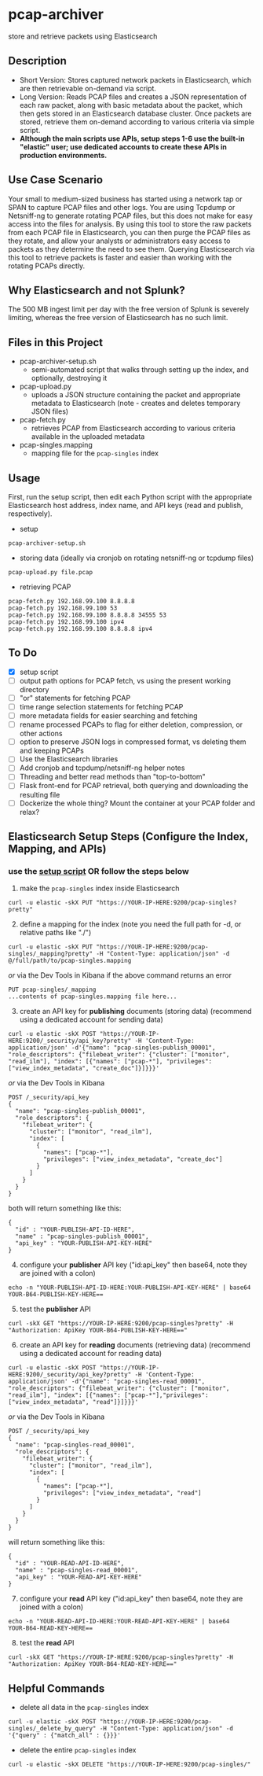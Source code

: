 # pcap-archiver
store and retrieve packets using Elasticsearch

## Description
- Short Version: Stores captured network packets in Elasticsearch, which are then retrievable on-demand via script.
- Long Version: Reads PCAP files and creates a JSON representation of each raw packet, along with basic metadata about the packet, which then gets stored in an Elasticsearch database cluster. Once packets are stored, retrieve them on-demand according to various criteria via simple script.
- **Although the main scripts use APIs, setup steps 1-6 use the built-in "elastic" user; use dedicated accounts to create these APIs in production environments.**

## Use Case Scenario
Your small to medium-sized business has started using a network tap or SPAN to capture PCAP files and other logs. You are using Tcpdump or Netsniff-ng to generate rotating PCAP files, but this does not make for easy access into the files for analysis. By using this tool to store the raw packets from each PCAP file in Elasticsearch, you can then purge the PCAP files as they rotate, and allow your analysts or administrators easy access to packets as they determine the need to see them. Querying Elasticsearch via this tool to retrieve packets is faster and easier than working with the rotating PCAPs directly.

## Why Elasticsearch and not Splunk?
The 500 MB ingest limit per day with the free version of Splunk is severely limiting, whereas the free version of Elasticsearch has no such limit.

## Files in this Project
- pcap-archiver-setup.sh
	- semi-automated script that walks through setting up the index, and optionally, destroying it
- pcap-upload.py
	- uploads a JSON structure containing the packet and appropriate metadata to Elasticsearch (note - creates and deletes temporary JSON files)
- pcap-fetch.py
	- retrieves PCAP from Elasticsearch according to various criteria available in the uploaded metadata
- pcap-singles.mapping
	- mapping file for the ```pcap-singles``` index

## Usage
First, run the setup script, then edit each Python script with the appropriate Elasticsearch host address, index name, and API keys (read and publish, respectively).
- setup
```
pcap-archiver-setup.sh
```
- storing data (ideally via cronjob on rotating netsniff-ng or tcpdump files)
```
pcap-upload.py file.pcap
```
- retrieving PCAP
```
pcap-fetch.py 192.168.99.100 8.8.8.8
pcap-fetch.py 192.168.99.100 53
pcap-fetch.py 192.168.99.100 8.8.8.8 34555 53
pcap-fetch.py 192.168.99.100 ipv4
pcap-fetch.py 192.168.99.100 8.8.8.8 ipv4
```

## To Do
- [x] setup script
- [ ] output path options for PCAP fetch, vs using the present working directory
- [ ] "or" statements for fetching PCAP
- [ ] time range selection statements for fetching PCAP
- [ ] more metadata fields for easier searching and fetching
- [ ] rename processed PCAPs to flag for either deletion, compression, or other actions
- [ ] option to preserve JSON logs in compressed format, vs deleting them and keeping PCAPs
- [ ] Use the Elasticsearch libraries
- [ ] Add cronjob and tcpdump/netsniff-ng helper notes
- [ ] Threading and better read methods than "top-to-bottom"
- [ ] Flask front-end for PCAP retrieval, both querying and downloading the resulting file
- [ ] Dockerize the whole thing? Mount the container at your PCAP folder and relax?

## Elasticsearch Setup Steps (Configure the Index, Mapping, and APIs)
### use the [setup script](https://github.com/bonifield/pcap-archiver/blob/master/pcap-archiver-setup.sh) OR follow the steps below
1. make the ```pcap-singles``` index inside Elasticsearch
```
curl -u elastic -skX PUT "https://YOUR-IP-HERE:9200/pcap-singles?pretty"
```

2. define a mapping for the index (note you need the full path for -d, or relative paths like "./")
```
curl -u elastic -skX PUT "https://YOUR-IP-HERE:9200/pcap-singles/_mapping?pretty" -H "Content-Type: application/json" -d @/full/path/to/pcap-singles.mapping
```
_or_ via the Dev Tools in Kibana if the above command returns an error
```
PUT pcap-singles/_mapping
...contents of pcap-singles.mapping file here...
```

3. create an API key for **publishing** documents (storing data) (recommend using a dedicated account for sending data)
```
curl -u elastic -skX POST "https://YOUR-IP-HERE:9200/_security/api_key?pretty" -H 'Content-Type: application/json' -d'{"name": "pcap-singles-publish_00001", "role_descriptors": {"filebeat_writer": {"cluster": ["monitor", "read_ilm"], "index": [{"names": ["pcap-*"], "privileges": ["view_index_metadata", "create_doc"]}]}}}'
```
_or_ via the Dev Tools in Kibana
```
POST /_security/api_key
{
  "name": "pcap-singles-publish_00001", 
  "role_descriptors": {
    "filebeat_writer": { 
      "cluster": ["monitor", "read_ilm"],
      "index": [
        {
          "names": ["pcap-*"],
          "privileges": ["view_index_metadata", "create_doc"]
        }
      ]
    }
  }
}
```
both will return something like this:
```
{
  "id" : "YOUR-PUBLISH-API-ID-HERE",
  "name" : "pcap-singles-publish_00001",
  "api_key" : "YOUR-PUBLISH-API-KEY-HERE"
}
```

4. configure your **publisher** API key ("id:api_key" then base64, note they are joined with a colon)
```
echo -n "YOUR-PUBLISH-API-ID-HERE:YOUR-PUBLISH-API-KEY-HERE" | base64
YOUR-B64-PUBLISH-KEY-HERE==
```

5. test the **publisher** API
```
curl -skX GET "https://YOUR-IP-HERE:9200/pcap-singles?pretty" -H "Authorization: ApiKey YOUR-B64-PUBLISH-KEY-HERE=="
```

6. create an API key for **reading** documents (retrieving data) (recommend using a dedicated account for reading data)
```
curl -u elastic -skX POST "https://YOUR-IP-HERE:9200/_security/api_key?pretty" -H 'Content-Type: application/json' -d'{"name": "pcap-singles-read_00001", "role_descriptors": {"filebeat_writer": {"cluster": ["monitor", "read_ilm"], "index": [{"names": ["pcap-*"],"privileges": ["view_index_metadata", "read"]}]}}}'
```
_or_ via the Dev Tools in Kibana
```
POST /_security/api_key
{
  "name": "pcap-singles-read_00001", 
  "role_descriptors": {
    "filebeat_writer": { 
      "cluster": ["monitor", "read_ilm"],
      "index": [
        {
          "names": ["pcap-*"],
          "privileges": ["view_index_metadata", "read"]
        }
      ]
    }
  }
}
```
will return something like this:
```
{
  "id" : "YOUR-READ-API-ID-HERE",
  "name" : "pcap-singles-read_00001",
  "api_key" : "YOUR-READ-API-KEY-HERE"
}
```

7. configure your **read** API key ("id:api_key" then base64, note they are joined with a colon)
```
echo -n "YOUR-READ-API-ID-HERE:YOUR-READ-API-KEY-HERE" | base64
YOUR-B64-READ-KEY-HERE==
```

8. test the **read** API
```
curl -skX GET "https://YOUR-IP-HERE:9200/pcap-singles?pretty" -H "Authorization: ApiKey YOUR-B64-READ-KEY-HERE=="
```

## Helpful Commands
- delete all data in the ```pcap-singles``` index
```
curl -u elastic -skX POST "https://YOUR-IP-HERE:9200/pcap-singles/_delete_by_query" -H "Content-Type: application/json" -d '{"query" : {"match_all" : {}}}'
```
- delete the entire ```pcap-singles``` index
```
curl -u elastic -skX DELETE "https://YOUR-IP-HERE:9200/pcap-singles/"
```
